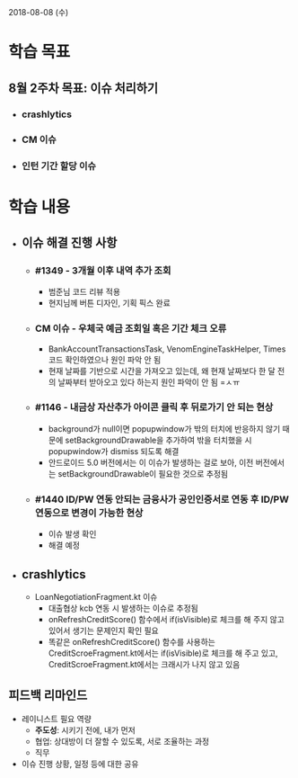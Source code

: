 2018-08-08 (수)

# 학습 목표

## 8월 2주차 목표: 이슈 처리하기

- ### crashlytics

- ### CM 이슈

- ### 인턴 기간 할당 이슈



# 학습 내용

- ## 이슈 해결 진행 사항

  - ### #1349 - 3개월 이후 내역 추가 조회

    - 범준님 코드 리뷰 적용
    - 현지님께 버튼 디자인, 기획 픽스 완료

  - ### CM 이슈 - 우체국 예금 조회일 혹은 기간 체크 오류

    - BankAccountTransactionsTask, VenomEngineTaskHelper, Times 코드 확인하였으나 원인 파악 안 됨
    - 현재 날짜를 기반으로 시간을 가져오고 있는데, 왜 현재 날짜보다 한 달 전의 날짜부터 받아오고 있다 하는지 원인 파악이 안 됨 =ㅅㅠ

  - ### #1146 - 내금상 자산추가 아이콘 클릭 후 뒤로가기 안 되는 현상

    - background가 null이면 popupwindow가 밖의 터치에 반응하지 않기 때문에 setBackgroundDrawable을 추가하여 밖을 터치했을 시 popupwindow가 dismiss 되도록 해결
    - 안드로이드 5.0 버전에서는 이 이슈가 발생하는 걸로 보아, 이전 버전에서는 setBackgroundDrawable이 필요한 것으로 추정됨

  - ### #1440 ID/PW 연동 안되는 금융사가 공인인증서로 연동 후 ID/PW 연동으로 변경이 가능한 현상

    - 이슈 발생 확인
    - 해결 예정

- ## crashlytics

  - LoanNegotiationFragment.kt 이슈
    - 대출협상 kcb 연동 시 발생하는 이슈로 추정됨
    - onRefreshCreditScore() 함수에서 if(isVisible)로 체크를 해 주지 않고 있어서 생기는 문제인지 확인 필요
    - 똑같은 onRefreshCreditScore() 함수를 사용하는 CreditScroeFragment.kt에서는 if(isVisible)로 체크를 해 주고 있고, CreditScroeFragment.kt에서는 크래시가 나지 않고 있음



## 피드백 리마인드

- 레이니스트 필요 역량
  - **주도성**: 시키기 전에, 내가 먼저
  - 협업: 상대방이 더 잘할 수 있도록, 서로 조율하는 과정
  - 직무
- 이슈 진행 상황, 일정 등에 대한 공유

